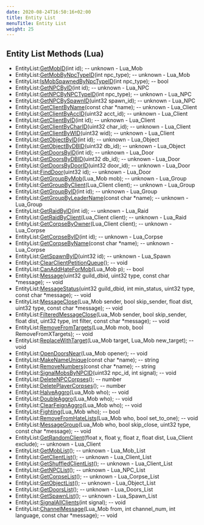 ```yaml
---
date: 2020-08-24T16:50:16+02:00
title: Entity List
menuTitle: Entity List
weight: 25
---
```


## Entity List Methods (Lua)
- EntityList:[GetMobID](getmobid)(int id); -- unknown - Lua_Mob
- EntityList:[GetMobByNpcTypeID](getmobbynpctypeid)(int npc_type); -- unknown - Lua_Mob
- EntityList:[IsMobSpawnedByNpcTypeID](ismobspawnedbynpctypeid)(int npc_type); -- bool
- EntityList:[GetNPCByID](getnpcbyid)(int id); -- unknown - Lua_NPC
- EntityList:[GetNPCByNPCTypeID](getnpcbynpctypeid)(int npc_type); -- unknown - Lua_NPC
- EntityList:[GetNPCBySpawnID](getnpcbyspawnid)(uint32 spawn_id); -- unknown - Lua_NPC
- EntityList:[GetClientByName](getclientbyname)(const char *name); -- unknown - Lua_Client
- EntityList:[GetClientByAccID](getclientbyaccid)(uint32 acct_id); -- unknown - Lua_Client
- EntityList:[GetClientByID](getclientbyid)(int id); -- unknown - Lua_Client
- EntityList:[GetClientByCharID](getclientbycharid)(uint32 char_id); -- unknown - Lua_Client
- EntityList:[GetClientByWID](getclientbywid)(uint32 wid); -- unknown - Lua_Client
- EntityList:[GetObjectByID](getobjectbyid)(int id); -- unknown - Lua_Object
- EntityList:[GetObjectByDBID](getobjectbydbid)(uint32 db_id); -- unknown - Lua_Object
- EntityList:[GetDoorsByID](getdoorsbyid)(int id); -- unknown - Lua_Door
- EntityList:[GetDoorsByDBID](getdoorsbydbid)(uint32 db_id); -- unknown - Lua_Door
- EntityList:[GetDoorsByDoorID](getdoorsbydoorid)(uint32 door_id); -- unknown - Lua_Door
- EntityList:[FindDoor](finddoor)(uint32 id); -- unknown - Lua_Door
- EntityList:[GetGroupByMob](getgroupbymob)(Lua_Mob mob); -- unknown - Lua_Group
- EntityList:[GetGroupByClient](getgroupbyclient)(Lua_Client client); -- unknown - Lua_Group
- EntityList:[GetGroupByID](getgroupbyid)(int id); -- unknown - Lua_Group
- EntityList:[GetGroupByLeaderName](getgroupbyleadername)(const char *name); -- unknown - Lua_Group
- EntityList:[GetRaidByID](getraidbyid)(int id); -- unknown - Lua_Raid
- EntityList:[GetRaidByClient](getraidbyclient)(Lua_Client client); -- unknown - Lua_Raid
- EntityList:[GetCorpseByOwner](getcorpsebyowner)(Lua_Client client); -- unknown - Lua_Corpse
- EntityList:[GetCorpseByID](getcorpsebyid)(int id); -- unknown - Lua_Corpse
- EntityList:[GetCorpseByName](getcorpsebyname)(const char *name); -- unknown - Lua_Corpse
- EntityList:[GetSpawnByID](getspawnbyid)(uint32 id); -- unknown - Lua_Spawn
- EntityList:[ClearClientPetitionQueue](clearclientpetitionqueue)(); -- void
- EntityList:[CanAddHateForMob](canaddhateformob)(Lua_Mob p); -- bool
- EntityList:[Message](message)(uint32 guild_dbid, uint32 type, const char *message); -- void
- EntityList:[MessageStatus](messagestatus)(uint32 guild_dbid, int min_status, uint32 type, const char *message); -- void
- EntityList:[MessageClose](messageclose)(Lua_Mob sender, bool skip_sender, float dist, uint32 type, const char *message); -- void
- EntityList:[FilteredMessageClose](filteredmessageclose)(Lua_Mob sender, bool skip_sender, float dist, uint32 type, int filter, const char *message); -- void
- EntityList:[RemoveFromTargets](removefromtargets)(Lua_Mob mob, bool RemoveFromXTargets); -- void
- EntityList:[ReplaceWithTarget](replacewithtarget)(Lua_Mob target, Lua_Mob new_target); -- void
- EntityList:[OpenDoorsNear](opendoorsnear)(Lua_Mob opener); -- void
- EntityList:[MakeNameUnique](makenameunique)(const char *name); -- string
- EntityList:[RemoveNumbers](removenumbers)(const char *name); -- string
- EntityList:[SignalMobsByNPCID](signalmobsbynpcid)(uint32 npc_id, int signal); -- void
- EntityList:[DeleteNPCCorpses](deletenpccorpses)(); -- number
- EntityList:[DeletePlayerCorpses](deleteplayercorpses)(); -- number
- EntityList:[HalveAggro](halveaggro)(Lua_Mob who); -- void
- EntityList:[DoubleAggro](doubleaggro)(Lua_Mob who); -- void
- EntityList:[ClearFeignAggro](clearfeignaggro)(Lua_Mob who); -- void
- EntityList:[Fighting](fighting)(Lua_Mob who); -- bool
- EntityList:[RemoveFromHateLists](removefromhatelists)(Lua_Mob who, bool set_to_one); -- void
- EntityList:[MessageGroup](messagegroup)(Lua_Mob who, bool skip_close, uint32 type, const char *message); -- void
- EntityList:[GetRandomClient](getrandomclient)(float x, float y, float z, float dist, Lua_Client exclude); -- unknown - Lua_Client
- EntityList:[GetMobList](getmoblist)(); -- unknown - Lua_Mob_List
- EntityList:[GetClientList](getclientlist)(); -- unknown - Lua_Client_List
- EntityList:[GetShuffledClientList](getshuffledclientlist)(); -- unknown - Lua_Client_List
- EntityList:[GetNPCList](getnpclist)(); -- unknown - Lua_NPC_List
- EntityList:[GetCorpseList](getcorpselist)(); -- unknown - Lua_Corpse_List
- EntityList:[GetObjectList](getobjectlist)(); -- unknown - Lua_Object_List
- EntityList:[GetDoorsList](getdoorslist)(); -- unknown - Lua_Doors_List
- EntityList:[GetSpawnList](getspawnlist)(); -- unknown - Lua_Spawn_List
- EntityList:[SignalAllClients](signalallclients)(int signal); -- void
- EntityList:[ChannelMessage](channelmessage)(Lua_Mob from, int channel_num, int language, const char *message); -- void
